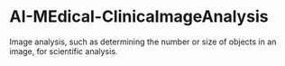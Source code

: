 # AI-MEdical-ClinicaImageAnalysis
Image analysis, such as determining the number or size of objects in an image, for scientific analysis.
